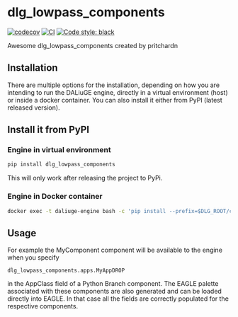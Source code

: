 # dlg_lowpass_components

[![codecov](https://codecov.io/gh/pritchardn/dlg_lowpass_components/branch/main/graph/badge.svg?token=dlg_lowpass_components_token_here)](https://codecov.io/gh/pritchardn/dlg_lowpass_components)
[![CI](https://github.com/pritchardn/dlg_lowpass_components/actions/workflows/main.yml/badge.svg)](https://github.com/pritchardn/dlg_lowpass_components/actions/workflows/main.yml)
[![Code style: black](https://img.shields.io/badge/code%20style-black-000000.svg)](https://github.com/psf/black)


Awesome dlg_lowpass_components created by pritchardn

## Installation

There are multiple options for the installation, depending on how you are intending to run the DALiuGE engine, directly in a virtual environment (host) or inside a docker container. You can also install it either from PyPI (latest released version).

## Install it from PyPI

### Engine in virtual environment
```bash
pip install dlg_lowpass_components
```
This will only work after releasing the project to PyPi.
### Engine in Docker container
```bash
docker exec -t daliuge-engine bash -c 'pip install --prefix=$DLG_ROOT/code dlg_lowpass_components'
```
## Usage
For example the MyComponent component will be available to the engine when you specify 
```
dlg_lowpass_components.apps.MyAppDROP
```
in the AppClass field of a Python Branch component. The EAGLE palette associated with these components are also generated and can be loaded directly into EAGLE. In that case all the fields are correctly populated for the respective components.

